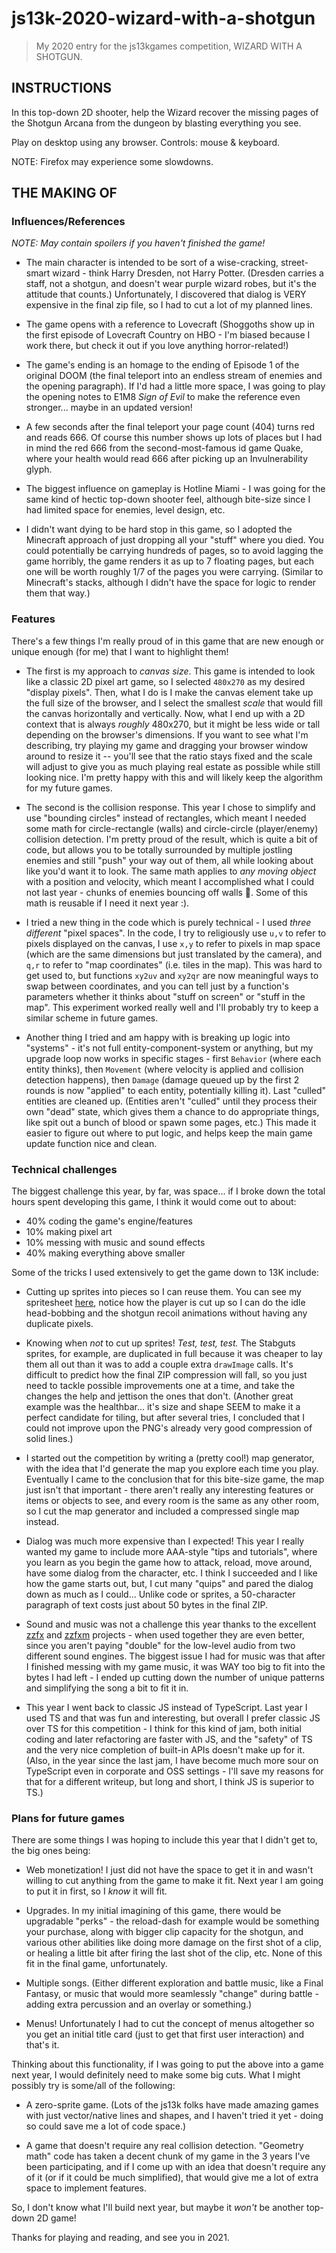 # js13k-2020-wizard-with-a-shotgun

> My 2020 entry for the js13kgames competition, WIZARD WITH A SHOTGUN.

## INSTRUCTIONS

In this top-down 2D shooter, help the Wizard recover the missing pages of the Shotgun Arcana from the dungeon by blasting everything you see.

Play on desktop using any browser. Controls: mouse & keyboard.

NOTE: Firefox may experience some slowdowns.

## THE MAKING OF

### Influences/References

_NOTE: May contain spoilers if you haven't finished the game!_

- The main character is intended to be sort of a wise-cracking, street-smart wizard - think Harry Dresden, not Harry Potter. (Dresden carries a staff, not a shotgun, and doesn't wear purple wizard robes, but it's the attitude that counts.) Unfortunately, I discovered that dialog is VERY expensive in the final zip file, so I had to cut a lot of my planned lines.

- The game opens with a reference to Lovecraft (Shoggoths show up in the first episode of Lovecraft Country on HBO - I'm biased because I work there, but check it out if you love anything horror-related!)

- The game's ending is an homage to the ending of Episode 1 of the original DOOM (the final teleport into an endless stream of enemies and the opening paragraph). If I'd had a little more space, I was going to play the opening notes to E1M8 _Sign of Evil_ to make the reference even stronger... maybe in an updated version!

- A few seconds after the final teleport your page count (404) turns red and reads 666. Of course this number shows up lots of places but I had in mind the red 666 from the second-most-famous id game Quake, where your health would read 666 after picking up an Invulnerability glyph.

- The biggest influence on gameplay is Hotline Miami - I was going for the same kind of hectic top-down shooter feel, although bite-size since I had limited space for enemies, level design, etc.

- I didn't want dying to be hard stop in this game, so I adopted the Minecraft approach of just dropping all your "stuff" where you died. You could potentially be carrying hundreds of pages, so to avoid lagging the game horribly, the game renders it as up to 7 floating pages, but each one will be worth roughly 1/7 of the pages you were carrying. (Similar to Minecraft's stacks, although I didn't have the space for logic to render them that way.)

### Features

There's a few things I'm really proud of in this game that are new enough or unique enough (for me) that I want to highlight them!

 - The first is my approach to _canvas size_. This game is intended to look like a classic 2D pixel art game, so I selected `480x270` as my desired "display pixels". Then, what I do is I make the canvas element take up the full size of the browser, and I select the smallest _scale_ that would fill the canvas horizontally and vertically. Now, what I end up with a 2D context that is always _roughly_ 480x270, but it might be less wide or tall depending on the browser's dimensions. If you want to see what I'm describing, try playing my game and dragging your browser window around to resize it -- you'll see that the ratio stays fixed and the scale will adjust to give you as much playing real estate as possible while still looking nice. I'm pretty happy with this and will likely keep the algorithm for my future games.

 - The second is the collision response. This year I chose to simplify and use "bounding circles" instead of rectangles, which meant I needed some math for circle-rectangle (walls) and circle-circle (player/enemy) collision detection. I'm pretty proud of the result, which is quite a bit of code, but allows you to be totally surrounded by multiple jostling enemies and still "push" your way out of them, all while looking about like you'd want it to look. The same math applies to _any moving object_ with a position and velocity, which meant I accomplished what I could not last year - chunks of enemies bouncing off walls :tada:.  Some of this math is reusable if I need it next year :).

 - I tried a new thing in the code which is purely technical - I used _three different_ "pixel spaces". In the code, I try to religiously use `u,v` to refer to pixels displayed on the canvas, I use `x,y` to refer to pixels in map space (which are the same dimensions but just translated by the camera), and `q,r` to refer to "map coordinates" (i.e. tiles in the map). This was hard to get used to, but functions `xy2uv` and `xy2qr` are now meaningful ways to swap between coordinates, and you can tell just by a function's parameters whether it thinks about "stuff on screen" or "stuff in the map". This experiment worked really well and I'll probably try to keep a similar scheme in future games.

 - Another thing I tried and am happy with is breaking up logic into "systems" - it's not full entity-component-system or anything, but my upgrade loop now works in specific stages - first `Behavior` (where each entity thinks), then `Movement` (where velocity is applied and collision detection happens), then `Damage` (damage queued up by the first 2 rounds is now "applied" to each entity, potentially killing it). Last "culled" entities are cleaned up. (Entities aren't "culled" until they process their own "dead" state, which gives them a chance to do appropriate things, like spit out a bunch of blood or spawn some pages, etc.) This made it easier to figure out where to put logic, and helps keep the main game update function nice and clean.

### Technical challenges

The biggest challenge this year, by far, was space... if I broke down the total hours spent developing this game, I think it would come out to about:

 - 40% coding the game's engine/features
 - 10% making pixel art
 - 10% messing with music and sound effects
 - 40% making everything above smaller

Some of the tricks I used extensively to get the game down to 13K include:

 - Cutting up sprites into pieces so I can reuse them. You can see my spritesheet [here](dist/final/sprites.png), notice how the player is cut up so I can do the idle head-bobbing and the shotgun recoil animations without having any duplicate pixels.

 - Knowing when _not_ to cut up sprites! _Test, test, test._ The Stabguts sprites, for example, are duplicated in full because it was cheaper to lay them all out than it was to add a couple extra `drawImage` calls. It's difficult to predict how the final ZIP compression will fall, so you just need to tackle possible improvements one at a time, and take the changes the help and jettison the ones that don't. (Another great example was the healthbar... it's size and shape SEEM to make it a perfect candidate for tiling, but after several tries, I concluded that I could not improve upon the PNG's already very good compression of solid lines.)

 - I started out the competition by writing a (pretty cool!) map generator, with the idea that I'd generate the map you explore each time you play. Eventually I came to the conclusion that for this bite-size game, the map just isn't that important - there aren't really any interesting features or items or objects to see, and every room is the same as any other room, so I cut the map generator and included a compressed single map instead.

 - Dialog was much more expensive than I expected! This year I really wanted my game to include more AAA-style "tips and tutorials", where you learn as you begin the game how to attack, reload, move around, have some dialog from the character, etc. I think I succeeded and I like how the game starts out, but, I cut many "quips" and pared the dialog down as much as I could... Unlike code or sprites, a 50-character paragraph of text costs just about 50 bytes in the final ZIP.

 - Sound and music was not a challenge this year thanks to the excellent [zzfx](https://github.com/KilledByAPixel/ZzFX) and [zzfxm](https://github.com/keithclark/ZzFXM) projects - when used together they are even better, since you aren't paying "double" for the low-level audio from two different sound engines. The biggest issue I had for music was that after I finished messing with my game music, it was WAY too big to fit into the bytes I had left - I ended up cutting down the number of unique patterns and simplifying the song a bit to fit it in.

 - This year I went back to classic JS instead of TypeScript. Last year I used TS and that was fun and interesting, but overall I prefer classic JS over TS for this competition - I think for this kind of jam, both initial coding and later refactoring are faster with JS, and the "safety" of TS and the very nice completion of built-in APIs doesn't make up for it. (Also, in the year since the last jam, I have become much more sour on TypeScript even in corporate and OSS settings - I'll save my reasons for that for a different writeup, but long and short, I think JS is superior to TS.)

### Plans for future games

There are some things I was hoping to include this year that I didn't get to, the big ones being:

 - Web monetization! I just did not have the space to get it in and wasn't willing to cut anything from the game to make it fit. Next year I am going to put it in first, so I _know_ it will fit.

 - Upgrades. In my initial imagining of this game, there would be upgradable "perks" - the reload-dash for example would be something your purchase, along with bigger clip capacity for the shotgun, and various other abilities like doing more damage on the first shot of a clip, or healing a little bit after firing the last shot of the clip, etc. None of this fit in the final game, unfortunately.

 - Multiple songs. (Either different exploration and battle music, like a Final Fantasy, or music that would more seamlessly "change" during battle - adding extra percussion and an overlay or something.)

 - Menus! Unfortunately I had to cut the concept of menus altogether so you get an initial title card (just to get that first user interaction) and that's it.

Thinking about this functionality, if I was going to put the above into a game next year, I would definitely need to make some big cuts. What I might possibly try is some/all of the following:

 - A zero-sprite game. (Lots of the js13k folks have made amazing games with just vector/native lines and shapes, and I haven't tried it yet - doing so could save me a lot of code space.)

 - A game that doesn't require any real collision detection. "Geometry math" code has taken a decent chunk of my game in the 3 years I've been participating, and if I come up with an idea that doesn't require any of it (or if it could be much simplified), that would give me a lot of extra space to implement features.

So, I don't know what I'll build next year, but maybe it _won't_ be another top-down 2D game!

Thanks for playing and reading, and see you in 2021.
